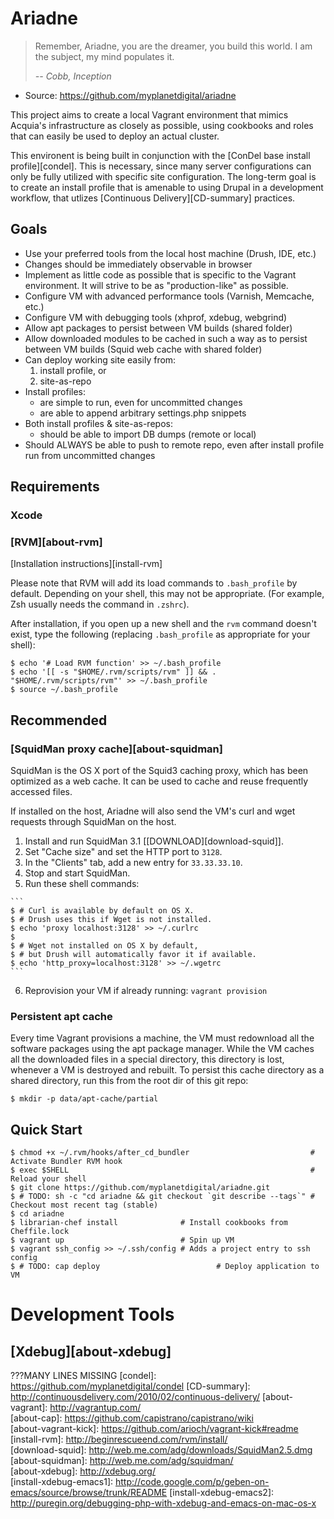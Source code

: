 Ariadne
=======

> Remember, Ariadne, you are the dreamer, you build this world. I am the
> subject, my mind populates it.
>
> *-- Cobb, Inception*

 * Source: https://github.com/myplanetdigital/ariadne

This project aims to create a local Vagrant environment that mimics Acquia's
infrastructure as closely as possible, using cookbooks and roles that can easily be
used to deploy an actual cluster.

This environent is being built in conjunction with the [ConDel base
install profile][condel]. This is necessary, since many server
configurations can only be fully utilized with specific site
configuration. The long-term goal is to create an install profile that
is amenable to using Drupal in a development workflow, that utlizes
[Continuous Delivery][CD-summary] practices.

Goals
-----

 * Use your preferred tools from the local host machine
   (Drush, IDE, etc.)
 * Changes should be immediately observable in browser
 * Implement as little code as possible that is specific to the
   Vagrant environment. It will strive to be as "production-like" as
   possible.
 * Configure VM with advanced performance tools (Varnish,
   Memcache, etc.)
 * Configure VM with debugging tools (xhprof, xdebug, webgrind)
 * Allow apt packages to persist between VM builds (shared folder)
 * Allow downloaded modules to be cached in such a way as to persist
   between VM builds (Squid web cache with shared folder)
 * Can deploy working site easily from:
    1) install profile, or
    2) site-as-repo
 * Install profiles:
    * are simple to run, even for uncommitted changes
    * are able to append arbitrary settings.php snippets
 * Both install profiles & site-as-repos:
    * should be able to import DB dumps (remote or local)
 * Should ALWAYS be able to push to remote repo, even after install
   profile run from uncommitted changes

Requirements
------------

### Xcode

### [RVM][about-rvm]

[Installation instructions][install-rvm]

Please note that RVM will add its load commands to `.bash_profile` by
default. Depending on your shell, this may not be appropriate. (For
example, Zsh usually needs the command in `.zshrc`).

After installation, if you open up a new shell and the `rvm` command
doesn't exist, type the following (replacing `.bash_profile` as
appropriate for your shell):

    $ echo '# Load RVM function' >> ~/.bash_profile
    $ echo '[[ -s "$HOME/.rvm/scripts/rvm" ]] && . "$HOME/.rvm/scripts/rvm"' >> ~/.bash_profile
    $ source ~/.bash_profile

Recommended
-----------

### [SquidMan proxy cache][about-squidman]

SquidMan is the OS X port of the Squid3 caching proxy, which has been
optimized as a web cache. It can be used to cache and reuse frequently
accessed files.

If installed on the host, Ariadne will also send the VM's curl and wget
requests through SquidMan on the host.

  1. Install and run SquidMan 3.1 [[DOWNLOAD][download-squid]].
  2. Set "Cache size" and set the HTTP port to `3128`.
  3. In the "Clients" tab, add a new entry for `33.33.33.10`.
  4. Stop and start SquidMan.
  5. Run these shell commands:

    ```
    $ # Curl is available by default on OS X.
    $ # Drush uses this if Wget is not installed.
    $ echo 'proxy localhost:3128' >> ~/.curlrc
    $
    $ # Wget not installed on OS X by default,
    $ # but Drush will automatically favor it if available.
    $ echo 'http_proxy=localhost:3128' >> ~/.wgetrc
    ```

  6. Reprovision your VM if already running: `vagrant provision`

### Persistent apt cache

Every time Vagrant provisions a machine, the VM must redownload all the
software packages using the apt package manager. While the VM caches
all the downloaded files in a special directory, this directory is lost,
whenever a VM is destroyed and rebuilt. To persist this cache directory
as a shared directory, run this from the root dir of this git repo:

    $ mkdir -p data/apt-cache/partial

Quick Start
-----------

    $ chmod +x ~/.rvm/hooks/after_cd_bundler                           # Activate Bundler RVM hook
    $ exec $SHELL                                                      # Reload your shell
    $ git clone https://github.com/myplanetdigital/ariadne.git
    $ # TODO: sh -c "cd ariadne && git checkout `git describe --tags`" # Checkout most recent tag (stable)
    $ cd ariadne
    $ librarian-chef install              # Install cookbooks from Cheffile.lock
    $ vagrant up                          # Spin up VM
    $ vagrant ssh_config >> ~/.ssh/config # Adds a project entry to ssh config
    $ # TODO: cap deploy                          # Deploy application to VM

Development Tools
=================

## [Xdebug][about-xdebug]
???MANY LINES MISSING
   [condel]:                https://github.com/myplanetdigital/condel
   [CD-summary]:            http://continuousdelivery.com/2010/02/continuous-delivery/
   [about-vagrant]:         http://vagrantup.com/                                              
   [about-cap]:             https://github.com/capistrano/capistrano/wiki                      
   [about-vagrant-kick]:    https://github.com/arioch/vagrant-kick#readme                      
   [install-rvm]:           http://beginrescueend.com/rvm/install/                             
   [download-squid]:        http://web.me.com/adg/downloads/SquidMan2.5.dmg                    
   [about-squidman]:        http://web.me.com/adg/squidman/                                    
   [about-xdebug]:          http://xdebug.org/                                                 
   [install-xdebug-emacs1]: http://code.google.com/p/geben-on-emacs/source/browse/trunk/README 
   [install-xdebug-emacs2]: http://puregin.org/debugging-php-with-xdebug-and-emacs-on-mac-os-x 

